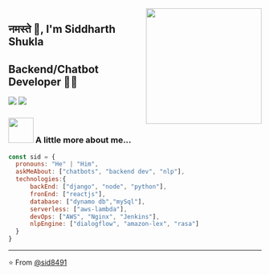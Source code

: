 <img align='right' src="https://media.giphy.com/media/M9gbBd9nbDrOTu1Mqx/giphy.gif" width="230">

## नमस्ते 🙏, I'm Siddharth Shukla 
## Backend/Chatbot Developer 👨‍💻

[![](https://img.shields.io/badge/LinkedIn-sid8491-blue)](https://www.linkedin.com/in/sid8491/)
[![](https://img.shields.io/badge/Gmail-sid.8491%40gmail.com-red)](mailto:sid.8491@gmail.com)


### <img src="https://media.giphy.com/media/fST1xN3wKXjYbsDOmJ/giphy.gif" width="50"> A little more about me...  

```javascript
const sid = {
  pronouns: "He" | "Him",
  askMeAbout: ["chatbots", "backend dev", "nlp"],
  technologies:{
      backEnd: ["django", "node", "python"],
      fronEnd: ["reactjs"],
      database: ["dynamo db","mySql"],
      serverless: ["aws-lambda"],
      devOps: ["AWS", "Nginx", "Jenkins"],
      nlpEngine: ["dialogflow", "amazon-lex", "rasa"]
  }
}
```

---
⭐️ From [@sid8491](https://github.com/sid8491)
